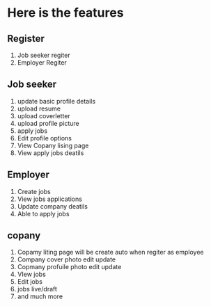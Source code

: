 # Here is the features


## Register
1. Job seeker regiter 
2. Employer Regiter 


## Job seeker 
1. update basic profile details
2. upload resume
3. upload coverletter 
4. upload profile picture 
5. apply jobs 
6. Edit profile options 
7. View Copany lising page 
8. View apply jobs deatils 



## Employer

1. Create jobs
2. View jobs applications 
3. Update company deatils 
4. Able to apply jobs 

## copany 
1. Copamy liting page will be create auto when regiter as employee 
2. Company cover photo edit update 
3. Copmany profuile photo edit update 
4. VIew jobs 
5. Edit jobs 
6. jobs live/draft 
7. and much more
